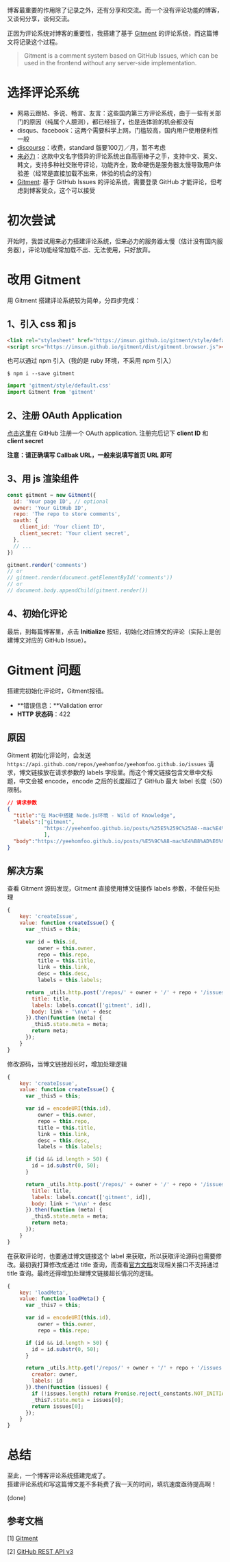 博客最重要的作用除了记录之外，还有分享和交流。而一个没有评论功能的博客，又谈何分享，谈何交流。  

正因为评论系统对博客的重要性，我搭建了基于 [Gitment](https://github.com/imsun/gitment) 的评论系统，而这篇博文将记录这个过程。

> Gitment is a comment system based on GitHub Issues, which can be used in the frontend without any server-side implementation.

# 选择评论系统
* 网易云跟帖、多说、畅言、友言：这些国内第三方评论系统，由于一些有关部门的原因（纯属个人臆测），都已经挂了，也是连体验的机会都没有
* disqus、facebook：这两个需要科学上网，门槛较高，国内用户使用便利性一般
* [discourse](https://www.discourse.org/)：收费，standard 版要100刀／月，暂不考虑
* [来必力](https://livere.com/)：这款中文名字怪异的评论系统出自高丽棒子之手，支持中文、英文、韩文，支持多种社交账号评论，功能齐全，致命硬伤是服务器太慢导致用户体验差（经常是直接加载不出来，体验的机会的没有）
* [Gitment](https://github.com/imsun/gitment): 基于 GitHub Issues 的评论系统，需要登录 GitHub 才能评论，但考虑到博客受众，这个可以接受

# 初次尝试
开始时，我尝试用来必力搭建评论系统，但来必力的服务器太慢（估计没有国内服务器），评论功能经常加载不出、无法使用，只好放弃。

# 改用 Gitment
用 Gitment 搭建评论系统较为简单，分四步完成：
## 1、引入 css 和 js
```html
<link rel="stylesheet" href="https://imsun.github.io/gitment/style/default.css">
<script src="https://imsun.github.io/gitment/dist/gitment.browser.js"></script>
```
也可以通过 npm 引入（我的是 ruby 环境，不采用 npm 引入）
```shell
$ npm i --save gitment
```
```js
import 'gitment/style/default.css'
import Gitment from 'gitment'
```
## 2、注册 OAuth Application
[点击这里](https://github.com/settings/applications/new)在 GitHub 注册一个 OAuth application. 注册完后记下 __client ID__ 和 __client secret__


__注意：请正确填写 Callbak URL，一般来说填写首页 URL 即可__

## 3、用 js 渲染组件
```js
const gitment = new Gitment({
  id: 'Your page ID', // optional
  owner: 'Your GitHub ID',
  repo: 'The repo to store comments',
  oauth: {
    client_id: 'Your client ID',
    client_secret: 'Your client secret',
  },
  // ...
})

gitment.render('comments')
// or
// gitment.render(document.getElementById('comments'))
// or
// document.body.appendChild(gitment.render())
```

## 4、初始化评论
最后，到每篇博客里，点击 __Initialize__ 按钮，初始化对应博文的评论（实际上是创建博文对应的 GitHub Issue）。

# Gitment 问题
搭建完初始化评论时，Gitment报错。  
* **错误信息：**Validation error
* **HTTP 状态码**：422

## 原因

Gitment 初始化评论时，会发送 `https://api.github.com/repos/yeehomfoo/yeehomfoo.github.io/issues` 请求，博文链接放在请求参数的 labels 字段里。而这个博文链接包含文章中文标题，中文会被 encode，encode 之后的长度超过了 GitHub 最大 label 长度（50）限制。
```json
// 请求参数
{
  "title":"在 Mac中搭建 Node.js环境 - Wild of Knowledge",
  "labels":["gitment",
            "https://yeehomfoo.github.io/posts/%25E5%259C%25A8--mac%E4%B8%AD%E6%90%AD%E5%BB%BA-node.js%E7%8E%AF%E5%A2%83/"
            ],
  "body":"https://yeehomfoo.github.io/posts/%E5%9C%A8-mac%E4%B8%AD%E6%90%AD%E5%BB%BA-node.js%E7%8E%AF%E5%A2%83/\n\n"
}

```

## 解决方案

查看 Gitment 源码发现，Gitment 直接使用博文链接作 labels 参数，不做任何处理
```js
{
    key: 'createIssue',
    value: function createIssue() {
      var _this5 = this;

      var id = this.id,
          owner = this.owner,
          repo = this.repo,
          title = this.title,
          link = this.link,
          desc = this.desc,
          labels = this.labels;

      return _utils.http.post('/repos/' + owner + '/' + repo + '/issues', {
        title: title,
        labels: labels.concat(['gitment', id]),
        body: link + '\n\n' + desc
      }).then(function (meta) {
        _this5.state.meta = meta;
        return meta;
      });
    }
}
```

修改源码，当博文链接超长时，增加处理逻辑
```js
{
    key: 'createIssue',
    value: function createIssue() {
      var _this5 = this;

      var id = encodeURI(this.id),
          owner = this.owner,
          repo = this.repo,
          title = this.title,
          link = this.link,
          desc = this.desc,
          labels = this.labels;

      if (id && id.length > 50) {
        id = id.substr(0, 50);
      }

      return _utils.http.post('/repos/' + owner + '/' + repo + '/issues', {
        title: title,
        labels: labels.concat(['gitment', id]),
        body: link + '\n\n' + desc
      }).then(function (meta) {
        _this5.state.meta = meta;
        return meta;
      });
    }
}
```
在获取评论时，也要通过博文链接这个 label 来获取，所以获取评论源码也需要修改。最初我打算修改成通过 title 查询，而查看[官方文档](https://developer.github.com/v3/issues/#list-issues-for-a-repository)发现相关接口不支持通过 title 查询。最终还得增加处理博文链接超长情况的逻辑。
```js
{
    key: 'loadMeta',
    value: function loadMeta() {
      var _this7 = this;

      var id = encodeURI(this.id),
          owner = this.owner,
          repo = this.repo;

      if (id && id.length > 50) {
        id = id.substr(0, 50);
      }

      return _utils.http.get('/repos/' + owner + '/' + repo + '/issues', {
        creator: owner,
        labels: id
      }).then(function (issues) {
        if (!issues.length) return Promise.reject(_constants.NOT_INITIALIZED_ERROR);
        _this7.state.meta = issues[0];
        return issues[0];
      });
    }
}
```


# 总结
至此，一个博客评论系统搭建完成了。  
搭建评论系统和写这篇博文差不多耗费了我一天的时间，填坑速度亟待提高啊！


(done)


## 参考文档

[1] [Gitment](https://github.com/imsun/gitment)


[2] [GitHub REST API v3](https://developer.github.com/v3/)
